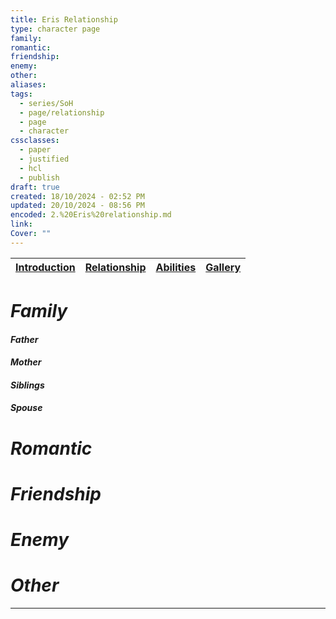 ```yaml
---
title: Eris Relationship
type: character page
family: 
romantic: 
friendship: 
enemy: 
other: 
aliases: 
tags:
  - series/SoH
  - page/relationship
  - page
  - character
cssclasses:
  - paper
  - justified
  - hcl
  - publish
draft: true
created: 18/10/2024 - 02:52 PM
updated: 20/10/2024 - 08:56 PM
encoded: 2.%20Eris%20relationship.md
link: 
Cover: ""
---
```


| [Introduction](1.%20Eris%20Ail.md) | [Relationship](2.%20Eris%20relationship.md) | [Abilities](3.%20Eris%20ability.md) | [Gallery](4.%20Eris%20gallery.md)|
|---|---|---|---|

# *Family*

#### *Father*

#### *Mother*

#### *Siblings*

#### *Spouse*

# *Romantic*

# *Friendship*

# *Enemy*

# *Other*



---